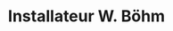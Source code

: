 ---
title: "Installateur W. Böhm"
url: /wolkersdorf-im-weinviertel/installateur-w-boehm/
shop: Klempner
---